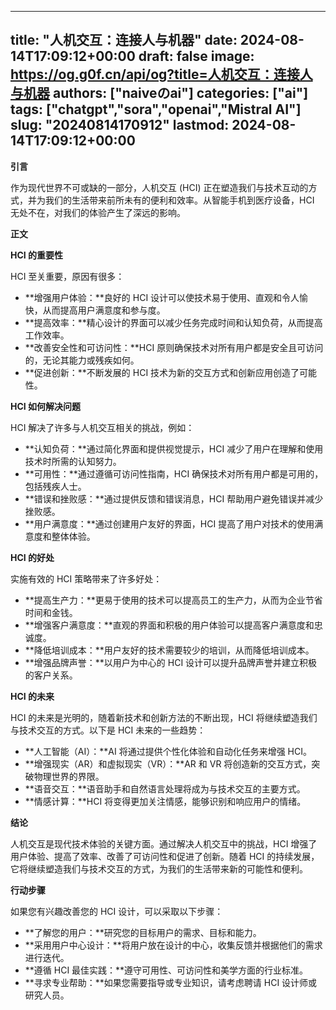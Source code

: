 
---
title: "人机交互：连接人与机器"
date: 2024-08-14T17:09:12+00:00
draft: false
image: https://og.g0f.cn/api/og?title=人机交互：连接人与机器
authors: ["naiveのai"]
categories: ["ai"]
tags: ["chatgpt","sora","openai","Mistral AI"]
slug: "20240814170912"
lastmod: 2024-08-14T17:09:12+00:00
---
**引言**

作为现代世界不可或缺的一部分，人机交互 (HCI) 正在塑造我们与技术互动的方式，并为我们的生活带来前所未有的便利和效率。从智能手机到医疗设备，HCI 无处不在，对我们的体验产生了深远的影响。

**正文**

**HCI 的重要性**

HCI 至关重要，原因有很多：

* **增强用户体验：**良好的 HCI 设计可以使技术易于使用、直观和令人愉快，从而提高用户满意度和参与度。
* **提高效率：**精心设计的界面可以减少任务完成时间和认知负荷，从而提高工作效率。
* **改善安全性和可访问性：**HCI 原则确保技术对所有用户都是安全且可访问的，无论其能力或残疾如何。
* **促进创新：**不断发展的 HCI 技术为新的交互方式和创新应用创造了可能性。

**HCI 如何解决问题**

HCI 解决了许多与人机交互相关的挑战，例如：

* **认知负荷：**通过简化界面和提供视觉提示，HCI 减少了用户在理解和使用技术时所需的认知努力。
* **可用性：**通过遵循可访问性指南，HCI 确保技术对所有用户都是可用的，包括残疾人士。
* **错误和挫败感：**通过提供反馈和错误消息，HCI 帮助用户避免错误并减少挫败感。
* **用户满意度：**通过创建用户友好的界面，HCI 提高了用户对技术的使用满意度和整体体验。

**HCI 的好处**

实施有效的 HCI 策略带来了许多好处：

* **提高生产力：**更易于使用的技术可以提高员工的生产力，从而为企业节省时间和金钱。
* **增强客户满意度：**直观的界面和积极的用户体验可以提高客户满意度和忠诚度。
* **降低培训成本：**用户友好的技术需要较少的培训，从而降低培训成本。
* **增强品牌声誉：**以用户为中心的 HCI 设计可以提升品牌声誉并建立积极的客户关系。

**HCI 的未来**

HCI 的未来是光明的，随着新技术和创新方法的不断出现，HCI 将继续塑造我们与技术交互的方式。以下是 HCI 未来的一些趋势：

* **人工智能（AI）：**AI 将通过提供个性化体验和自动化任务来增强 HCI。
* **增强现实（AR）和虚拟现实（VR）：**AR 和 VR 将创造新的交互方式，突破物理世界的界限。
* **语音交互：**语音助手和自然语言处理将成为与技术交互的主要方式。
* **情感计算：**HCI 将变得更加关注情感，能够识别和响应用户的情绪。

**结论**

人机交互是现代技术体验的关键方面。通过解决人机交互中的挑战，HCI 增强了用户体验、提高了效率、改善了可访问性和促进了创新。随着 HCI 的持续发展，它将继续塑造我们与技术交互的方式，为我们的生活带来新的可能性和便利。

**行动步骤**

如果您有兴趣改善您的 HCI 设计，可以采取以下步骤：

* **了解您的用户：**研究您的目标用户的需求、目标和能力。
* **采用用户中心设计：**将用户放在设计的中心，收集反馈并根据他们的需求进行迭代。
* **遵循 HCI 最佳实践：**遵守可用性、可访问性和美学方面的行业标准。
* **寻求专业帮助：**如果您需要指导或专业知识，请考虑聘请 HCI 设计师或研究人员。